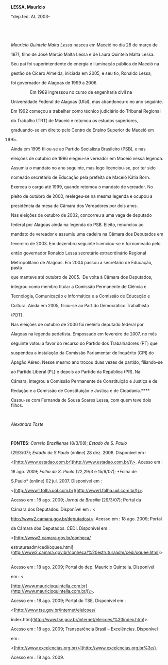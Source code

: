 **LESSA, Maurício**



\*dep.fed. AL 2003-



 



 



*Maurício Quintela Malta Lessa* nasceu em Maceió no dia 28 de março de

1971, filho de José Márcio Malta Lessa e de Laura Quintela Malta Lessa.

Seu pai foi superintendente de energia e iluminação pública de Maceió na

gestão de Cícero Almeida, iniciada em 2005, e seu tio, Ronaldo Lessa,

foi governador de Alagoas de 1999 a 2006.



                Em 1989 ingressou no curso de engenharia civil na

Universidade Federal de Alagoas (Ufal), mas abandonou-o no ano seguinte.

Em 1992 começou a trabalhar como técnico judiciário do Tribunal Regional

do Trabalho (TRT) de Maceió e retomou os estudos superiores,

graduando-se em direito pelo Centro de Ensino Superior de Maceió em

1995.



Ainda em 1995 filiou-se ao Partido Socialista Brasileiro (PSB), e nas

eleições de outubro de 1996 elegeu-se vereador em Maceió nessa legenda.

Assumiu o mandato no ano seguinte, mas logo licenciou-se, por ter sido

nomeado secretário de Educação pela prefeita de Maceió Kátia Born.

Exerceu o cargo até 1999, quando retomou o mandato de vereador. No

pleito de outubro de 2000, reelegeu-se na mesma legenda e ocupou a

presidência da mesa da Câmara dos Vereadores por dois anos.



Nas eleições de outubro de 2002, concorreu a uma vaga de deputado

federal por Alagoas ainda na legenda do PSB. Eleito, renunciou ao

mandato de vereador e assumiu uma cadeira na Câmara dos Deputados em

fevereiro de 2003. Em dezembro seguinte licenciou-se e foi nomeado pelo

então governador Ronaldo Lessa secretário extraordinário Regional

Metropolitano de Alagoas. Em 2004 passou a secretário de Educação, pasta

que manteve até outubro de 2005.  De volta à Câmara dos Deputados,

integrou como membro titular a Comissão Permanente de Ciência e

Tecnologia, Comunicação e Informática e a Comissão de Educação e

Cultura. Ainda em 2005, filiou-se ao Partido Democrático Trabalhista

(PDT).



Nas eleições de outubro de 2006 foi reeleito deputado federal por

Alagoas na legenda pedetista. Empossado em fevereiro de 2007, no mês

seguinte votou a favor do recurso do Partido dos Trabalhadores (PT) que

suspendeu a instalação da Comissão Parlamentar de Inquérito (CPI) do

Apagão Aéreo. Nesse mesmo ano trocou duas vezes de partido, filiando-se

ao Partido Liberal (PL) e depois ao Partido da República (PR). Na

Câmara, integrou a Comissão Permanente de Constituição e Justiça e de

Redação e a Comissão de Constituição e Justiça e de Cidadania.****



Casou-se com Fernanda de Sousa Soares Lessa, com quem teve dois filhos.



 



*Alexandra Toste*



 



**FONTES**: *Correio Braziliense* (8/3/08); *Estado de S. Paulo*

(29/3/07); *Estado de* *S.Paulo* (online) 28 dez. 2008. Disponível em :

\<[http://www.estadao.com.br](http://www.estadao.com.br/)\>. Acesso em :

18 ago. 2009; *Folha de S. Paulo* (22,29/3 e 15/6/07); *Folha de

S.Paulo* (online) 02 jul. 2007. Disponível em :

\<[http://www1.folha.uol.com.br](http://www1.folha.uol.com.br/)\>.

Acesso em : 18 ago. 2009; *Jornal de Brasília* (29/3/07); Portal da

Câmara dos Deputados. Disponível em : \<

http://www2.camara.gov.br/deputados\>. Acesso em : 18 ago. 2009; Portal

da Câmara dos Deputados. CEDI. Disponível em :

\<[http://www2.camara.gov.br/conheca/

estruturaadm/cedi/oquee.html](http://www2.camara.gov.br/conheca/%20estruturaadm/cedi/oquee.html)\>.

Acesso em : 18 ago. 2009; Portal do dep. Maurício Quintella. Disponível

em : \<

[http://www.mauricioquintella.com.br](http://www.mauricioquintella.com.br/)\>.

Acesso em : 18 ago. 2009; Portal do TSE. Disponível em :

\<[http://www.tse.gov.br/internet/eleicoes/

index.htm](http://www.tse.gov.br/internet/eleicoes/%20index.htm)\>.

Acesso em : 18 ago. 2009; Transparência Brasil – Excelências. Disponível

em :

\<[http://www.excelencias.org.br\>](http://www.excelencias.org.br%3e/).

Acesso em : 18 ago. 2009.



 



 



 



 



 



 



 



 



 



 



 



 



 



 

